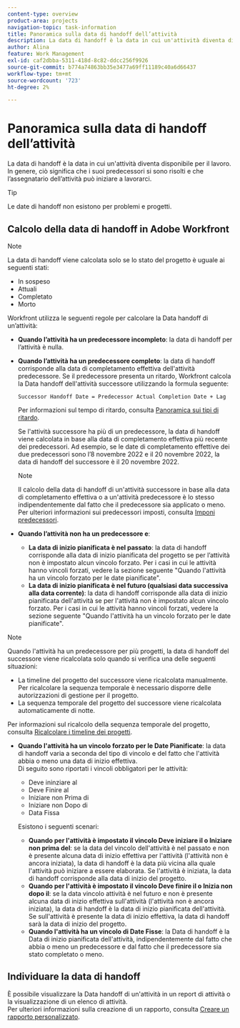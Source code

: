 ```yaml
---
content-type: overview
product-area: projects
navigation-topic: task-information
title: Panoramica sulla data di handoff dell’attività
description: La data di handoff è la data in cui un'attività diventa disponibile per il lavoro. In genere, ciò significa che i suoi predecessori si sono risolti e che l’assegnatario dell’attività può iniziare a lavorarci.
author: Alina
feature: Work Management
exl-id: caf2dbba-5311-418d-8c82-ddcc256f9926
source-git-commit: b774a74863bb35e3477a69ff11189c40a6d66437
workflow-type: tm+mt
source-wordcount: '723'
ht-degree: 2%

---
```


# Panoramica sulla data di handoff dell’attività

La data di handoff è la data in cui un&#39;attività diventa disponibile per il lavoro. In genere, ciò significa che i suoi predecessori si sono risolti e che l’assegnatario dell’attività può iniziare a lavorarci.

>[!TIP]
>
>Le date di handoff non esistono per problemi e progetti.

## Calcolo della data di handoff in Adobe Workfront

>[!NOTE]
>
>La data di handoff viene calcolata solo se lo stato del progetto è uguale ai seguenti stati:
>
>* In sospeso
>* Attuali
>* Completato
>* Morto
>

Workfront utilizza le seguenti regole per calcolare la Data handoff di un’attività:

* **Quando l’attività ha un predecessore incompleto**: la data di handoff per l’attività è nulla.
* **Quando l’attività ha un predecessore completo**: la data di handoff corrisponde alla data di completamento effettiva dell&#39;attività predecessore. Se il predecessore presenta un ritardo, Workfront calcola la Data handoff dell&#39;attività successore utilizzando la formula seguente:

  `Successor Handoff Date = Predecessor Actual Completion Date + Lag`

  Per informazioni sul tempo di ritardo, consulta [Panoramica sui tipi di ritardo](../use-prdcssrs/lag-types.md).

  Se l&#39;attività successore ha più di un predecessore, la data di handoff viene calcolata in base alla data di completamento effettiva più recente dei predecessori. Ad esempio, se le date di completamento effettive dei due predecessori sono l’8 novembre 2022 e il 20 novembre 2022, la data di handoff del successore è il 20 novembre 2022.

  >[!NOTE]
  >
  >   Il calcolo della data di handoff di un&#39;attività successore in base alla data di completamento effettiva o a un&#39;attività predecessore è lo stesso indipendentemente dal fatto che il predecessore sia applicato o meno. Per ulteriori informazioni sui predecessori imposti, consulta [Imponi predecessori](../use-prdcssrs/enforced-predecessors.md).


* **Quando l’attività non ha un predecessore e**:

   * **La data di inizio pianificata è nel passato**: la data di handoff corrisponde alla data di inizio pianificata del progetto se per l’attività non è impostato alcun vincolo forzato. Per i casi in cui le attività hanno vincoli forzati, vedere la sezione seguente &quot;Quando l&#39;attività ha un vincolo forzato per le date pianificate&quot;.
   * **La data di inizio pianificata è nel futuro (qualsiasi data successiva alla data corrente)**: la data di handoff corrisponde alla data di inizio pianificata dell&#39;attività se per l&#39;attività non è impostato alcun vincolo forzato. Per i casi in cui le attività hanno vincoli forzati, vedere la sezione seguente &quot;Quando l&#39;attività ha un vincolo forzato per le date pianificate&quot;.

>[!NOTE]
>
>Quando l&#39;attività ha un predecessore per più progetti, la data di handoff del successore viene ricalcolata solo quando si verifica una delle seguenti situazioni:
>
>* La timeline del progetto del successore viene ricalcolata manualmente. Per ricalcolare la sequenza temporale è necessario disporre delle autorizzazioni di gestione per il progetto.
>* La sequenza temporale del progetto del successore viene ricalcolata automaticamente di notte.
>
>Per informazioni sul ricalcolo della sequenza temporale del progetto, consulta [Ricalcolare i timeline dei progetti](../../../manage-work/projects/manage-projects/recalculate-project-timeline.md).

* **Quando l&#39;attività ha un vincolo forzato per le Date Pianificate**: la data di handoff varia a seconda del tipo di vincolo e del fatto che l&#39;attività abbia o meno una data di inizio effettiva.\
  Di seguito sono riportati i vincoli obbligatori per le attività:

   * Deve ininziare al
   * Deve Finire al
   * Iniziare non Prima di
   * Iniziare non Dopo di
   * Data Fissa

  Esistono i seguenti scenari:

   * **Quando per l&#39;attività è impostato il vincolo Deve iniziare il o Iniziare non prima del**: se la data del vincolo dell&#39;attività è nel passato e non è presente alcuna data di inizio effettiva per l&#39;attività (l&#39;attività non è ancora iniziata), la data di handoff è la data più vicina alla quale l&#39;attività può iniziare a essere elaborata. Se l&#39;attività è iniziata, la data di handoff corrisponde alla data di inizio del progetto.
   * **Quando per l&#39;attività è impostato il vincolo Deve finire il o Inizia non dopo il**: se la data vincolo attività è nel futuro e non è presente alcuna data di inizio effettiva sull&#39;attività (l&#39;attività non è ancora iniziata), la data di handoff è la data di inizio pianificata dell&#39;attività. Se sull&#39;attività è presente la data di inizio effettiva, la data di handoff sarà la data di inizio del progetto.
   * **Quando l&#39;attività ha un vincolo di Date Fisse**: la Data di handoff è la Data di inizio pianificata dell&#39;attività, indipendentemente dal fatto che abbia o meno un predecessore e dal fatto che il predecessore sia stato completato o meno.

<!--these are old descriptions, edited by Anna As. on August 25, 2023 in this issue - https://experience.adobe.com/#/@adobeinternalworkfront/so:hub-Hub/workfront/issue/64c0032500018fabd4fc484167eb10dc/updates
   * When the task has a constraint of Must Start On or Start No Earlier Than, the Handoff Date is the Constraint date, unless there is an Actual Start Date on the task. If there is an Actual Start Date on the task, the Handoff Date is the Actual Completion Date of the predecessor.
   * When the task has a constraint of Must Finish On or Start No Later Than, the Handoff Date is always the Actual Completion Date of the predecessor, regardless of whether there is an Actual Start Date on the task or not. 
   * When the task has a constraint of Fixed Dates, the Handoff Date is the Planned Start Date of the task, regardless of whether it has a predecessor or not and regardless of whether the predecessor is completed or not.

-->

## Individuare la data di handoff

È possibile visualizzare la Data handoff di un&#39;attività in un report di attività o la visualizzazione di un elenco di attività.\
Per ulteriori informazioni sulla creazione di un rapporto, consulta [Creare un rapporto personalizzato](../../../reports-and-dashboards/reports/creating-and-managing-reports/create-custom-report.md).
